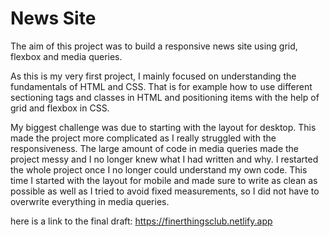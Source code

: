 # News Site 

The aim of this project was to build a responsive news site using grid, flexbox and media queries. 

As this is my very first project, I mainly focused on understanding the fundamentals of HTML and CSS. That is for example how to use different sectioning tags and classes in HTML and positioning items with the help of grid and flexbox in CSS. 

My biggest challenge was due to starting with the layout for desktop. This made the project more complicated as I really struggled with the responsiveness. The large amount of code in media queries made the project messy and I no longer knew what I had written and why. I restarted the whole project once I no longer could understand my own code. This time I started with the layout for mobile and made sure to write as clean as possible as well as I tried to avoid fixed measurements, so I did not have to overwrite everything in media queries. 

here is a link to the final draft: https://finerthingsclub.netlify.app 
